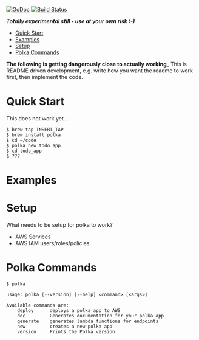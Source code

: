 [![GoDoc](https://godoc.org/github.com/PolkaBand/polka?status.svg)](https://godoc.org/github.com/PolkaBand/polka) [![Build Status](https://drone.io/github.com/PolkaBand/polka/status.png)](https://drone.io/github.com/PolkaBand/polka/latest)

***Totally experimental still - use at your own risk :-)***

<!-- TOC depth:6 withLinks:1 updateOnSave:1 orderedList:0 -->

- [Quick Start](#quick-start)
- [Examples](#examples)
- [Setup](#setup)
- [Polka Commands](#polka-commands)
<!-- /TOC -->


__The following is getting dangerously close to actually working___ This is README driven development, e.g. write how you want the readme to work first, then implement the code.

# Quick Start

This does not work yet...

```shell
$ brew tap INSERT_TAP
$ brew install polka
$ cd ~/code
$ polka new todo_app
$ cd todo_app
$ ???
```

# Examples


# Setup
What needs to be setup for polka to work?
* AWS Services
* AWS IAM users/roles/policies

# Polka Commands

```shell
$ polka

usage: polka [--version] [--help] <command> [<args>]

Available commands are:
    deploy      deploys a polka app to AWS
    doc         Generates documentation for your polka app
    generate    generates lambda functions for endpoints
    new         creates a new polka app
    version     Prints the Polka version
```
